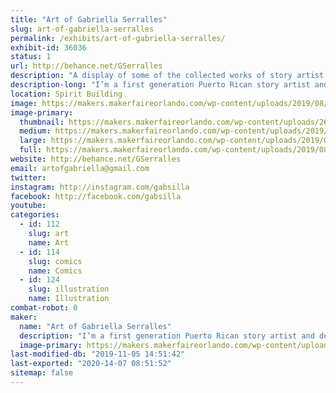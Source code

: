 ```yaml
---
title: "Art of Gabriella Serralles"
slug: art-of-gabriella-serralles
permalink: /exhibits/art-of-gabriella-serralles/
exhibit-id: 36036
status: 1
url: http://behance.net/GSerralles
description: "A display of some of the collected works of story artist, illustrator, and designer Gabriella Serralles including original comics, original artwork, and fan art. Acrylic charm keychains and fun stickers can be found at my booth, as well as commission opportunities for original, entirely unique artwork made at the Fair for anyone who wants them."
description-long: "I’m a first generation Puerto Rican story artist and designer with a fierce passion for storytelling. With a passion and skill for storytelling, I combined the visual and traditional techniques in media. Writing was never enough, so I learned the art of visual storytelling so I could truly connect and engage with my audience, so the artwork at my booth was all created with that in mind. Featuring original comics and artwork alongside fanart, stickers, and acrylic charms, you can also commission me at the fair for completely unique and original artwork."
location: Spirit Building
image: https://makers.makerfaireorlando.com/wp-content/uploads/2019/08/KaMU-show1-1024x563.jpg
image-primary:
  thumbnail: https://makers.makerfaireorlando.com/wp-content/uploads/2019/08/KaMU-show1-150x150.jpg
  medium: https://makers.makerfaireorlando.com/wp-content/uploads/2019/08/KaMU-show1-300x165.jpg
  large: https://makers.makerfaireorlando.com/wp-content/uploads/2019/08/KaMU-show1-1024x563.jpg
  full: https://makers.makerfaireorlando.com/wp-content/uploads/2019/08/KaMU-show1.jpg
website: http://behance.net/GSerralles
email: artofgabriella@gmail.com
twitter: 
instagram: http://instagram.com/gabsilla
facebook: http://facebook.com/gabsilla
youtube: 
categories:
  - id: 112
    slug: art
    name: Art
  - id: 114
    slug: comics
    name: Comics
  - id: 124
    slug: illustration
    name: Illustration
combat-robot: 0
maker:
  name: "Art of Gabriella Serralles"
  description: "I’m a first generation Puerto Rican story artist and designer with a fierce passion for storytelling. I communicate story and message following the work and style of Steve Ahn (Nickelodeon Studios, Cartoon Network, Dreamworks) and Phil Craven (Dreamworks). With a passion and skill for storytelling, I combined the visual and traditional techniques in media. Writing was never enough, so I learned the art of visual storytelling so I could truly connect and engage with my audience"
  image-primary: https://makers.makerfaireorlando.com/wp-content/uploads/2019/08/businesscard1.jpg
last-modified-db: "2019-11-05 14:51:42"
last-exported: "2020-14-07 08:51:52"
sitemap: false
---
```

